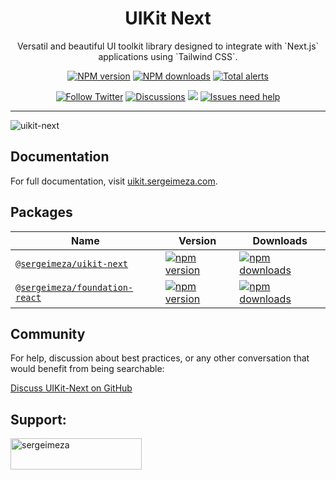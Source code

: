 <h1 align="center">
  UIKit Next
</h1>

<p align="center">
  Versatil and beautiful UI toolkit library designed to integrate with `Next.js` applications using `Tailwind CSS`.
</p>

<div align="center">

 [![NPM version][npm-image]][npm-url] [![NPM downloads][download-image]][download-url] [![Total alerts][lgtm-image]][lgtm-url]

  [![Follow Twitter][twitter-image]][twitter-url] [![Discussions][discussions-image]][discussions-url] [![][issues-helper-image]][issues-helper-url] [![Issues need help][help-wanted-image]][help-wanted-url]

[npm-image]: http://img.shields.io/npm/v/@sergeimeza/uikit-next.svg?style=flat-square
[npm-url]: http://npmjs.org/package/@sergeimeza/uikit-next
[download-image]: https://img.shields.io/npm/dm/@sergeimeza/uikit-next.svg?style=flat-square
[download-url]: https://npmjs.org/package/@sergeimeza/uikit-next
[lgtm-image]: https://flat.badgen.net/lgtm/alerts/g/SergeiMeza/uikit-next
[lgtm-url]: https://lgtm.com/projects/g/SergeiMeza/uikit-next/alerts/
[help-wanted-image]: https://flat.badgen.net/github/label-issues/sergeimeza/uikit-next/help%20wanted/open
[help-wanted-url]: https://github.com/sergeimeza/uikit-next/issues?q=is%3Aopen+is%3Aissue+label%3A%22help+wanted%22
[twitter-image]: https://img.shields.io/twitter/follow/Sergi_Meza.svg?label=SergeiMeza&style=social
[twitter-url]: https://twitter.com/Sergi_Meza
[discussions-image]: https://img.shields.io/badge/discussions-on%20github-blue?style=flat-square
[discussions-url]: https://github.com/sergeimeza/uikit-next/discussions
[issues-helper-image]: https://img.shields.io/badge/using-issues--helper-orange?style=flat-square
[issues-helper-url]: https://github.com/actions-cool/issues-helper
</div>

---

![uikit-next](https://user-images.githubusercontent.com/15046717/147818220-52947eab-2cc3-43aa-9fa9-7ffa3e6d071c.png)

## Documentation

For full documentation, visit [uikit.sergeimeza.com](https://uikit.sergeimeza.com).

## Packages

| Name                                                                             | Version                                                                                                                                     | Downloads                                                                                                                                      |
| -------------------------------------------------------------------------------- | ------------------------------------------------------------------------------------------------------------------------------------------- | ---------------------------------------------------------------------------------------------------------------------------------------------- |
| [`@sergeimeza/uikit-next`](https://github.com/SergeiMeza/uikit-next)             | [![npm version](https://img.shields.io/npm/v/@sergeimeza/uikit-next.svg)](https://www.npmjs.com/package/@sergeimeza/uikit-next)             | [![npm downloads](https://img.shields.io/npm/dt/@sergeimeza/uikit-next.svg)](https://www.npmjs.com/package/@sergeimeza/uikit-next)             |
| [`@sergeimeza/foundation-react`](https://github.com/SergeiMeza/foundation-react) | [![npm version](https://img.shields.io/npm/v/@sergeimeza/foundation-react.svg)](https://www.npmjs.com/package/@sergeimeza/foundation-react) | [![npm downloads](https://img.shields.io/npm/dt/@sergeimeza/foundation-react.svg)](https://www.npmjs.com/package/@sergeimeza/foundation-react) |

## Community

For help, discussion about best practices, or any other conversation that would benefit from being searchable:

[Discuss UIKit-Next on GitHub](https://github.com/SergeiMeza/uikit-next/discussions)

## Support:

<p><a href="https://www.buymeacoffee.com/sergeimeza"> <img align="left" src="https://cdn.buymeacoffee.com/buttons/v2/default-yellow.png" height="50" width="210" alt="sergeimeza" /></a></p><br><br>

